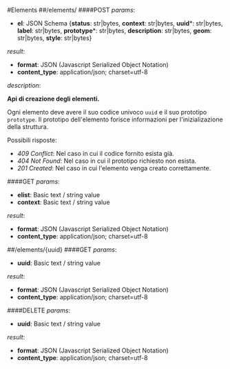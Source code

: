 #Elements
##/elements/
####POST
_params_:

- **el**: JSON Schema {**status**: str|bytes, **context**: str|bytes, **uuid***: str|bytes, **label**: str|bytes, **prototype***: str|bytes, **description**: str|bytes, **geom**: str|bytes, **style**: str|bytes}

_result_:

- **format**: JSON (Javascript Serialized Object Notation)
- **content_type**: application/json; charset=utf-8

_description_:


**Api di creazione degli elementi.**

Ogni elemento deve avere il suo codice univoco `uuid` e il suo prototipo `prototype`. Il prototipo dell'elemento forisce informazioni per l'inizializazione della struttura.

Possibili risposte:

- _409 Conflict_: Nel caso in cui il codice fornito esista già.
- _404 Not Found_: Nel caso in cui il prototipo richiesto non esista.
- _201 Created_: Nel caso in cui l'elemento venga creato correttamente.


####GET
_params_:

- **elist**: Basic text / string value
- **context**: Basic text / string value

_result_:

- **format**: JSON (Javascript Serialized Object Notation)
- **content_type**: application/json; charset=utf-8


##/elements/{uuid}
####GET
_params_:

- **uuid**: Basic text / string value

_result_:

- **format**: JSON (Javascript Serialized Object Notation)
- **content_type**: application/json; charset=utf-8

####DELETE
_params_:

- **uuid**: Basic text / string value

_result_:

- **format**: JSON (Javascript Serialized Object Notation)
- **content_type**: application/json; charset=utf-8


